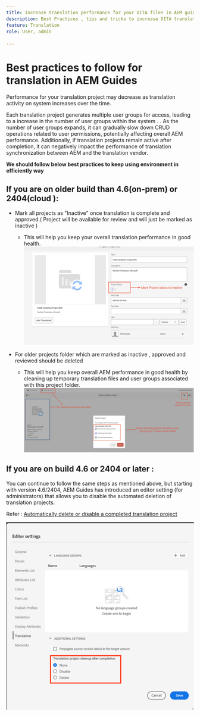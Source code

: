 ```yaml
---
title: Increase translation performance for your DITA files in AEM guides 
description: Best Practices , tips and tricks to increase DITA translation project performance in AEM Guides 
feature: Translation
role: User, admin

---
```

# Best practices to follow for translation in AEM Guides 

Performance for your translation project may decrease as translation activity on system increases over the time.

Each translation project generates multiple user groups for access, leading to a  increase in the number of user groups within the system . . As the number of user groups expands, it can gradually slow down CRUD operations related to user permissions, potentially affecting overall AEM performance. Additionally, if translation projects remain active after completion, it can negatively impact the performance of translation synchronization between AEM and the translation vendor.

**We should follow below  best practices to keep using environment in efficiently way**

## If you are  on older build than  4.6(on-prem) or 2404(cloud ):

-  Mark all projects as "Inactive" once translation is complete and approved.( Project will be available for review and will just be marked as inactive )
    - This will help you keep your overall translation performance in good health.
![Inactive Translation Project ](../assets/translation/translation-project-image1.png)

- For older projects folder  which are marked as inactive , approved and reviewed should be deleted
    - This will help you keep overall AEM performance in good health by cleaning up temporary translation files and user groups associated with this project folder.
![Delete Translation Project and folder  ](../assets/translation/translation-project-image2.png)
   

## If you are on build 4.6 or 2404 or later  :

You can continue to follow the same steps as mentioned above, but starting with version 4.6/2404, AEM Guides has introduced an editor setting (for administrators) that allows you to disable the automated deletion of translation projects.

Refer : [Automatically delete or disable a completed translation project](https://experienceleague.adobe.com/en/docs/experience-manager-guides/using/user-guide/author-content/create-preview-topics/author-content-aem-guides/work-with-web-editor/translate-documents-web-editor#automatically-delete-or-disable-a-completed-translation-project)

![Automated settings to delete and disable translation project  in AEM Guides  ](../assets/translation/translation-project-image3.png)


## 



